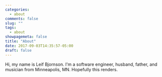 ```yaml
---
categories:
  - about
comments: false
slug: ""
tags: 
  - about
showpagemeta: false
title: "About"
date: 2017-09-03T14:35:57-05:00
draft: false
---
```


Hi, my name is Leif Bjornson. I'm a software engineer, husband, father, and musician from Minneapolis, MN. Hopefully this renders.
